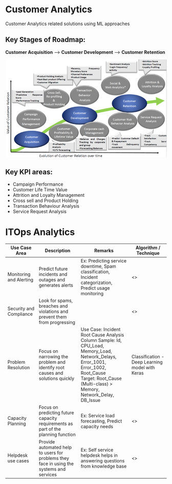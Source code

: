 # Customer Analytics
Customer Analytics related solutions using ML approaches

## Key Stages of Roadmap:

**Customer Acquisition** --> **Customer Development** --> **Customer Retention**

![Customer Analytics Journey](/images/CustomerAnalyticsJourney.png)

## Key KPI areas:

- Campaign Performance
- Customer Life Time Value
- Attrition and Loyalty Management
- Cross sell and Product Holding
- Transaction Behaviour Analysis
- Service Request Analysis

# ITOps Analytics

Use Case Area           | Description                              | Remarks                                          | Algorithm / Technique |
------------------------|------------------------------------------|--------------------------------------------------|-----------------------|
Monitoring and Alerting | Predict future incidents and outages and generates alerts | Ex: Predicting service downtime, Spam classification, Incident categorization, Predict usage monitoring | <> |
Security and Compliance | Look for spams, breaches and violations and prevent them from progressing | <any comments here> | <> |
Problem Resolution      | Focus on narrowing the problem and identify root causes and solutions quickly | Use Case: Incident Root Cause Analysis <br> Column Sample: Id, CPU_Load, Memory_Load, Network_Delays, Error_1001, Error_1002, Root_Cause <br> Target: Root_Cause (Multi-class) > Memory, Network_Delay, DB_Issue  | Classification - Deep Learning model with Keras |
Capacity Planning       | Focus on predicting future capacity requirements as part of the planning function | Ex: Service load forecasting, Predict capacity needs | <> |
Helpdesk use cases      | Provide automated help to users for problems they face in using the systems and services | Ex: Self service helpdesk helps in answering questions from knowledge base | <> |  
